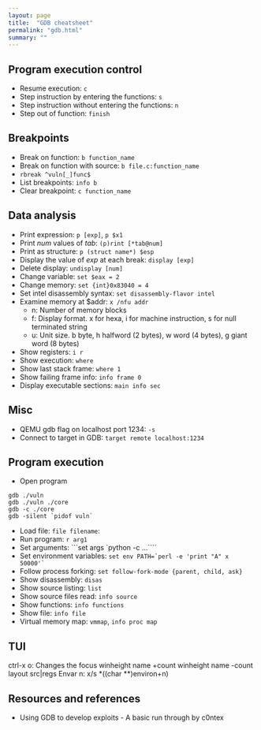 ```yaml
---
layout: page
title:  "GDB cheatsheet"
permalink: "gdb.html"
summary: ""
---
```


## Program execution control
* Resume execution: `c`
* Step instruction by entering the functions: `s`
* Step instruction without entering the functions: `n`
* Step out of function: `finish`


## Breakpoints
* Break on function: `b function_name`
* Break on function with source: `b file.c:function_name`
* `rbreak ^vuln[_]func$`
* List breakpoints: `info b`
* Clear breakpoint: `c function_name`


## Data analysis
* Print expression: `p [exp]`, `p $x1`
* Print *num* values of *tab*: `(p)rint [*tab@num]`
* Print as structure: `p (struct name*) $esp`
* Display the value of *exp* at each break: `display [exp]`
* Delete display: `undisplay [num]`
* Change variable: `set $eax = 2`
* Change memory: `set {int}0x83040 = 4`
* Set intel disassembly syntax: `set disassembly-flavor intel`
* Examine memory at $addr: `x /nfu addr`
	* n: Number of memory blocks
	* f: Display format. x for hexa, i for machine instruction, s for null terminated string
	* u: Unit size. b byte, h halfword (2 bytes), w word (4 bytes), g giant word (8 bytes)
* Show registers: `i r`
* Show execution: `where`
* Show last stack frame: `where 1`
* Show failing frame info: `info frame 0`
* Display executable sections: `main info sec`


## Misc
* QEMU gdb flag on localhost port 1234: `-s`
* Connect to target in GDB: `target remote localhost:1234`



## Program execution
* Open program
```
gdb ./vuln
gdb ./vuln ./core
gdb -c ./core
gdb -silent `pidof vuln`
```
* Load file: `file filename`:
* Run program: `r arg1`
* Set arguments: ```set args `python -c ...````
* Set environment variables: ``` set env PATH=`perl -e 'print "A" x 50000'` ```
* Follow process forking: `set follow-fork-mode {parent, child, ask}`
* Show disassembly: `disas`
* Show source listing: `list`
* Show source files read: `info source`
* Show functions: `info functions`
* Show file: `info file`
* Virtual memory map: `vmmap`, `info proc map`


## TUI
ctrl-x o: Changes the focus
winheight name +count
winheight name -count
	layout src|regs
	Envar n: x/s *((char **)environ+n)

## Resources and references
* Using GDB to develop exploits - A basic run through by c0ntex

